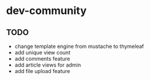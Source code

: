 # dev-community


## TODO
- change template engine from mustache to thymeleaf
- add unique view count
- add comments feature
- add article views for admin
- add file upload feature
